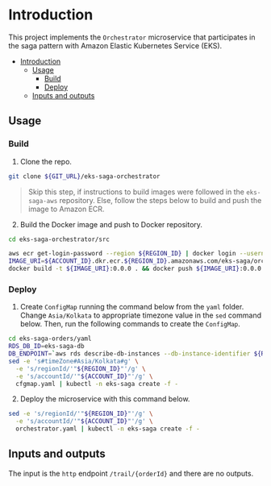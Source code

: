# Introduction

This project implements the `Orchestrator` microservice that participates in the saga pattern with Amazon Elastic Kubernetes Service (EKS).

- [Introduction](#introduction)
  - [Usage](#usage)
    - [Build](#build)
    - [Deploy](#deploy)
  - [Inputs and outputs](#inputs-and-outputs)

## Usage

### Build

1. Clone the repo.

```bash
git clone ${GIT_URL}/eks-saga-orchestrator
```

> Skip this step, if instructions to build images were followed in the `eks-saga-aws` repository. Else, follow the steps below to build and push the image to Amazon ECR.

2. Build the Docker image and push to Docker repository.

```bash
cd eks-saga-orchestrator/src

aws ecr get-login-password --region ${REGION_ID} | docker login --username AWS --password-stdin ${ACCOUNT_ID}.dkr.ecr.${REGION_ID}.amazonaws.com
IMAGE_URI=${ACCOUNT_ID}.dkr.ecr.${REGION_ID}.amazonaws.com/eks-saga/orchestrator
docker build -t ${IMAGE_URI}:0.0.0 . && docker push ${IMAGE_URI}:0.0.0
```

### Deploy

1. Create `ConfigMap` running the command below from the `yaml` folder. Change `Asia/Kolkata` to appropriate timezone value in the `sed` command below. Then, run the following commands to create the `ConfigMap`.

```bash
cd eks-saga-orders/yaml
RDS_DB_ID=eks-saga-db
DB_ENDPOINT=`aws rds describe-db-instances --db-instance-identifier ${RDS_DB_ID} --query 'DBInstances[0].Endpoint.Address' --output text`
sed -e 's#timeZone#Asia/Kolkata#g' \
  -e 's/regionId/'"${REGION_ID}"'/g' \
  -e 's/accountId/'"${ACCOUNT_ID}"'/g' \
  cfgmap.yaml | kubectl -n eks-saga create -f -
```

2. Deploy the microservice with this command below.

```bash
sed -e 's/regionId/'"${REGION_ID}"'/g' \
  -e 's/accountId/'"${ACCOUNT_ID}"'/g' \
  orchestrator.yaml | kubectl -n eks-saga create -f -
```

## Inputs and outputs

The input is the `http` endpoint `/trail/{orderId}` and there are no outputs.
